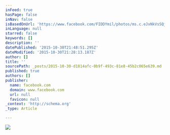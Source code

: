 ```yaml
---
inFeed: true
hasPage: false
inNav: false
isBasedOnUrl: 'https://www.facebook.com/FIDDYmil/photos/ms.c.eJxNkVsSQjEMQnfkpM17~;xtTw5X4ewYopMfrlOq1Sq8b9ToPcIAkiCt9QoSgv8CbChWAeED5cbtmUgs~_oZl2CATgEtgAXcs8KykEOSCaoPEKFSFQsEdcACPQr0W3aRgU7BExPe4qEpZVNBT6A6mT4X9gFIdN0yajnABbbBUJyyoKgNULoUJLoamwaSFDmFFzIN0TNg6ksQAWjmtsUW5pfIPKGzy1cmw~-.bps.a.1581833242091602.1073741830.1549220722019521/1581838788757714/?type=3&theater'
inLanguage: null
starred: false
keywords: []
description: ''
datePublished: '2015-10-30T21:48:51.295Z'
dateModified: '2015-10-30T21:28:13.187Z'
author: []
title: ''
sourcePath: _posts/2015-10-30-d1814afc-0b9f-493c-81e8-45b2c065e639.md
published: true
authors: []
publisher:
  name: facebook.com
  domain: www.facebook.com
  url: null
  favicon: null
_context: 'http://schema.org'
_type: Article

---
```

![](https://scontent-ord1-1.xx.fbcdn.net/hphotos-xft1/v/t1.0-9/11127664_1581838788757714_6753489450291227637_n.jpg?oh=6e8a36290987b85995f070912ef25eed&oe=5685D08F)